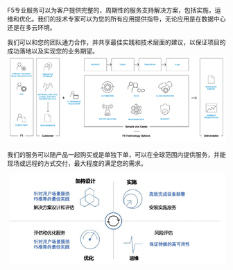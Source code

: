 F5专业服务可以为客户提供完整的，周期性的服务支持解决方案，包括实施，运维和优化。我们的技术专家可以为您的所有应用提供指导，无论应用是在数据中心还是在多云环境。

我们可以和您的团队通力合作，并共享最佳实践和技术层面的建议，以保证项目的成功落地以及实现您的业务期望。
![image](https://github.com/F5ChinaPSTeam/.github/blob/main/profile/Picture1.png)


我们的服务可以随产品一起购买或是单独下单，可以在全球范围内提供服务，并能现场或远程的方式交付，最大程度的满足您的需求。

![image](https://github.com/F5ChinaPSTeam/.github/blob/main/profile/Picture2.jpg)
